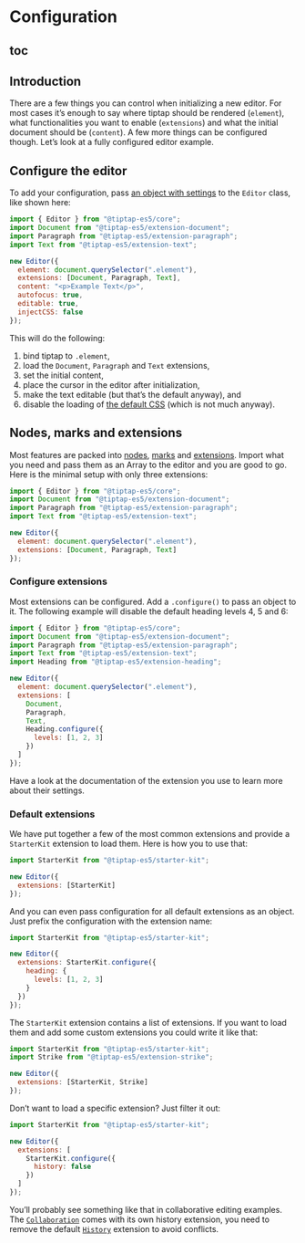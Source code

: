 # Configuration

## toc

## Introduction

There are a few things you can control when initializing a new editor. For most cases it’s enough to say where tiptap should be rendered (`element`), what functionalities you want to enable (`extensions`) and what the initial document should be (`content`). A few more things can be configured though. Let’s look at a fully configured editor example.

## Configure the editor

To add your configuration, pass [an object with settings](/api/editor) to the `Editor` class, like shown here:

```js
import { Editor } from "@tiptap-es5/core";
import Document from "@tiptap-es5/extension-document";
import Paragraph from "@tiptap-es5/extension-paragraph";
import Text from "@tiptap-es5/extension-text";

new Editor({
  element: document.querySelector(".element"),
  extensions: [Document, Paragraph, Text],
  content: "<p>Example Text</p>",
  autofocus: true,
  editable: true,
  injectCSS: false
});
```

This will do the following:

1. bind tiptap to `.element`,
2. load the `Document`, `Paragraph` and `Text` extensions,
3. set the initial content,
4. place the cursor in the editor after initialization,
5. make the text editable (but that’s the default anyway), and
6. disable the loading of [the default CSS](https://github.com/ueberdosis/tiptap/tree/main/packages/core/src/style.ts) (which is not much anyway).

## Nodes, marks and extensions

Most features are packed into [nodes](/api/nodes), [marks](/api/marks) and [extensions](/api/extensions). Import what you need and pass them as an Array to the editor and you are good to go. Here is the minimal setup with only three extensions:

```js
import { Editor } from "@tiptap-es5/core";
import Document from "@tiptap-es5/extension-document";
import Paragraph from "@tiptap-es5/extension-paragraph";
import Text from "@tiptap-es5/extension-text";

new Editor({
  element: document.querySelector(".element"),
  extensions: [Document, Paragraph, Text]
});
```

### Configure extensions

Most extensions can be configured. Add a `.configure()` to pass an object to it. The following example will disable the default heading levels 4, 5 and 6:

```js
import { Editor } from "@tiptap-es5/core";
import Document from "@tiptap-es5/extension-document";
import Paragraph from "@tiptap-es5/extension-paragraph";
import Text from "@tiptap-es5/extension-text";
import Heading from "@tiptap-es5/extension-heading";

new Editor({
  element: document.querySelector(".element"),
  extensions: [
    Document,
    Paragraph,
    Text,
    Heading.configure({
      levels: [1, 2, 3]
    })
  ]
});
```

Have a look at the documentation of the extension you use to learn more about their settings.

### Default extensions

We have put together a few of the most common extensions and provide a `StarterKit` extension to load them. Here is how you to use that:

```js
import StarterKit from "@tiptap-es5/starter-kit";

new Editor({
  extensions: [StarterKit]
});
```

And you can even pass configuration for all default extensions as an object. Just prefix the configuration with the extension name:

```js
import StarterKit from "@tiptap-es5/starter-kit";

new Editor({
  extensions: StarterKit.configure({
    heading: {
      levels: [1, 2, 3]
    }
  })
});
```

The `StarterKit` extension contains a list of extensions. If you want to load them and add some custom extensions you could write it like that:

```js
import StarterKit from "@tiptap-es5/starter-kit";
import Strike from "@tiptap-es5/extension-strike";

new Editor({
  extensions: [StarterKit, Strike]
});
```

Don’t want to load a specific extension? Just filter it out:

```js
import StarterKit from "@tiptap-es5/starter-kit";

new Editor({
  extensions: [
    StarterKit.configure({
      history: false
    })
  ]
});
```

You’ll probably see something like that in collaborative editing examples. The [`Collaboration`](/api/extensions/collaboration) comes with its own history extension, you need to remove the default [`History`](/api/extensions/history) extension to avoid conflicts.
